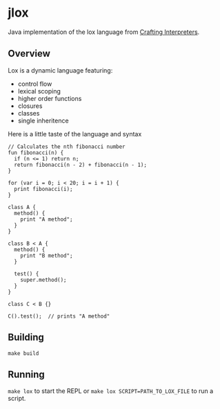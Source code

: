 # jlox

Java implementation of the lox language from [Crafting Interpreters](https://craftinginterpreters.com/contents.html).

## Overview

Lox is a dynamic language featuring:

- control flow
- lexical scoping
- higher order functions
- closures
- classes
- single inheritence


Here is a little taste of the language and syntax

```
// Calculates the nth fibonacci number
fun fibonacci(n) {
  if (n <= 1) return n;
  return fibonacci(n - 2) + fibonacci(n - 1);
}

for (var i = 0; i < 20; i = i + 1) {
  print fibonacci(i);
}
```

```
class A {
  method() {
    print "A method";
  }
}

class B < A {
  method() {
    print "B method";
  }

  test() {
    super.method();
  }
}

class C < B {}

C().test();  // prints "A method"
```

## Building

`make build`

## Running

`make lox` to start the REPL or `make lox SCRIPT=PATH_TO_LOX_FILE` to run a script.
